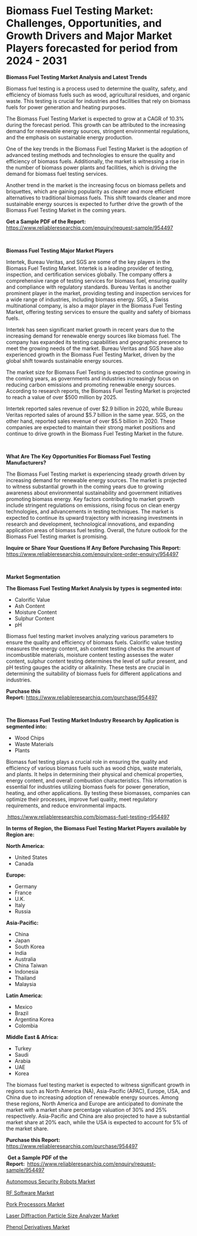<p><h1>Biomass Fuel Testing Market: Challenges, Opportunities, and Growth Drivers and Major Market Players forecasted for period from 2024 - 2031</h1></p><p><strong>Biomass Fuel Testing Market Analysis and Latest Trends</strong></p>
<p><p>Biomass fuel testing is a process used to determine the quality, safety, and efficiency of biomass fuels such as wood, agricultural residues, and organic waste. This testing is crucial for industries and facilities that rely on biomass fuels for power generation and heating purposes.</p><p>The Biomass Fuel Testing Market is expected to grow at a CAGR of 10.3% during the forecast period. This growth can be attributed to the increasing demand for renewable energy sources, stringent environmental regulations, and the emphasis on sustainable energy production.</p><p>One of the key trends in the Biomass Fuel Testing Market is the adoption of advanced testing methods and technologies to ensure the quality and efficiency of biomass fuels. Additionally, the market is witnessing a rise in the number of biomass power plants and facilities, which is driving the demand for biomass fuel testing services.</p><p>Another trend in the market is the increasing focus on biomass pellets and briquettes, which are gaining popularity as cleaner and more efficient alternatives to traditional biomass fuels. This shift towards cleaner and more sustainable energy sources is expected to further drive the growth of the Biomass Fuel Testing Market in the coming years.</p></p>
<p><strong>Get a Sample PDF of the Report:&nbsp;</strong> <a href="https://www.reliableresearchiq.com/enquiry/request-sample/954497">https://www.reliableresearchiq.com/enquiry/request-sample/954497</a></p>
<p>&nbsp;</p>
<p><strong>Biomass Fuel Testing Major Market Players</strong></p>
<p><p>Intertek, Bureau Veritas, and SGS are some of the key players in the Biomass Fuel Testing Market. Intertek is a leading provider of testing, inspection, and certification services globally. The company offers a comprehensive range of testing services for biomass fuel, ensuring quality and compliance with regulatory standards. Bureau Veritas is another prominent player in the market, providing testing and inspection services for a wide range of industries, including biomass energy. SGS, a Swiss multinational company, is also a major player in the Biomass Fuel Testing Market, offering testing services to ensure the quality and safety of biomass fuels.</p><p>Intertek has seen significant market growth in recent years due to the increasing demand for renewable energy sources like biomass fuel. The company has expanded its testing capabilities and geographic presence to meet the growing needs of the market. Bureau Veritas and SGS have also experienced growth in the Biomass Fuel Testing Market, driven by the global shift towards sustainable energy sources.</p><p>The market size for Biomass Fuel Testing is expected to continue growing in the coming years, as governments and industries increasingly focus on reducing carbon emissions and promoting renewable energy sources. According to research reports, the Biomass Fuel Testing Market is projected to reach a value of over $500 million by 2025.</p><p>Intertek reported sales revenue of over $2.9 billion in 2020, while Bureau Veritas reported sales of around $5.7 billion in the same year. SGS, on the other hand, reported sales revenue of over $5.5 billion in 2020. These companies are expected to maintain their strong market positions and continue to drive growth in the Biomass Fuel Testing Market in the future.</p></p>
<p>&nbsp;</p>
<p><strong>What Are The Key Opportunities For Biomass Fuel Testing Manufacturers?</strong></p>
<p><p>The Biomass Fuel Testing market is experiencing steady growth driven by increasing demand for renewable energy sources. The market is projected to witness substantial growth in the coming years due to growing awareness about environmental sustainability and government initiatives promoting biomass energy. Key factors contributing to market growth include stringent regulations on emissions, rising focus on clean energy technologies, and advancements in testing techniques. The market is expected to continue its upward trajectory with increasing investments in research and development, technological innovations, and expanding application areas of biomass fuel testing. Overall, the future outlook for the Biomass Fuel Testing market is promising.</p></p>
<p><strong>Inquire or Share Your Questions If Any Before Purchasing This Report:</strong> <a href="https://www.reliableresearchiq.com/enquiry/pre-order-enquiry/954497">https://www.reliableresearchiq.com/enquiry/pre-order-enquiry/954497</a></p>
<p>&nbsp;</p>
<p><strong>Market Segmentation</strong></p>
<p><strong>The Biomass Fuel Testing Market Analysis by types is segmented into:</strong></p>
<p><ul><li>Calorific Value</li><li>Ash Content</li><li>Moisture Content</li><li>Sulphur Content</li><li>pH</li></ul></p>
<p><p>Biomass fuel testing market involves analyzing various parameters to ensure the quality and efficiency of biomass fuels. Calorific value testing measures the energy content, ash content testing checks the amount of incombustible materials, moisture content testing assesses the water content, sulphur content testing determines the level of sulfur present, and pH testing gauges the acidity or alkalinity. These tests are crucial in determining the suitability of biomass fuels for different applications and industries.</p></p>
<p><strong>Purchase this Report:&nbsp;</strong><a href="https://www.reliableresearchiq.com/purchase/954497">https://www.reliableresearchiq.com/purchase/954497</a></p>
<p>&nbsp;</p>
<p><strong>The Biomass Fuel Testing Market Industry Research by Application is segmented into:</strong></p>
<p><ul><li>Wood Chips</li><li>Waste Materials</li><li>Plants</li></ul></p>
<p><p>Biomass fuel testing plays a crucial role in ensuring the quality and efficiency of various biomass fuels such as wood chips, waste materials, and plants. It helps in determining their physical and chemical properties, energy content, and overall combustion characteristics. This information is essential for industries utilizing biomass fuels for power generation, heating, and other applications. By testing these biomasses, companies can optimize their processes, improve fuel quality, meet regulatory requirements, and reduce environmental impacts.</p></p>
<p><a href="https://www.reliableresearchiq.com/biomass-fuel-testing-r954497">&nbsp;https://www.reliableresearchiq.com/biomass-fuel-testing-r954497</a></p>
<p><strong>In terms of Region, the Biomass Fuel Testing Market Players available by Region are:</strong></p>
<p>
    <p> <strong> North America: </strong>
        <ul>
            <li>United States</li>
            <li>Canada</li>
        </ul>
        </p> 
    <p> <strong> Europe: </strong>
        <ul>
            <li>Germany</li>
            <li>France</li>
            <li>U.K.</li>
            <li>Italy</li>
            <li>Russia</li>
        </ul>
        </p> 
    <p> <strong> Asia-Pacific: </strong>
        <ul>
            <li>China</li>
            <li>Japan</li>
            <li>South Korea</li>
            <li>India</li>
            <li>Australia</li>
            <li>China Taiwan</li>
            <li>Indonesia</li>
            <li>Thailand</li>
            <li>Malaysia</li>
        </ul>
        </p> 
    <p> <strong> Latin America: </strong>
        <ul>
            <li>Mexico</li>
            <li>Brazil</li>
            <li>Argentina Korea</li>
            <li>Colombia</li>
        </ul>
        </p> 
    <p> <strong> Middle East & Africa: </strong>
        <ul>
            <li>Turkey</li>
            <li>Saudi</li>
            <li>Arabia</li>
            <li>UAE</li>
            <li>Korea</li>
        </ul>
    </p>
    </p>
<p><p>The biomass fuel testing market is expected to witness significant growth in regions such as North America (NA), Asia-Pacific (APAC), Europe, USA, and China due to increasing adoption of renewable energy sources. Among these regions, North America and Europe are anticipated to dominate the market with a market share percentage valuation of 30% and 25% respectively. Asia-Pacific and China are also projected to have a substantial market share at 20% each, while the USA is expected to account for 5% of the market share.</p></p>
<p><strong>Purchase this Report: </strong><a href="https://www.reliableresearchiq.com/purchase/954497">https://www.reliableresearchiq.com/purchase/954497</a></p>
<p>&nbsp;<strong>Get a Sample PDF of the Report:&nbsp;&nbsp;</strong><a href="https://www.reliableresearchiq.com/enquiry/request-sample/954497">https://www.reliableresearchiq.com/enquiry/request-sample/954497</a></p>
<p><strong></strong></p>
<p><p><a href="https://medium.com/@torreysmith2023/emerging-trends-in-autonomous-security-robots-market-global-outlook-and-future-prospects-from-2024-2e161182e4c5">Autonomous Security Robots Market</a></p><p><a href="https://github.com/Raeloodard576457/Market-Research-Report-List-1/blob/main/rf-software-market.md">RF Software Market</a></p><p><a href="https://github.com/LiamKanenood/Market-Research-Report-List-1/blob/main/pork-processors-market.md">Pork Processors Market</a></p><p><a href="https://medium.com/@torreysmith2023/insights-into-the-laser-diffraction-particle-size-analyzer-market-size-which-is-expanding-with-a-6-7-9900b4320d2a">Laser Diffraction Particle Size Analyzer Market</a></p><p><a href="https://www.linkedin.com/pulse/phenol-derivatives-market-trends-focusing-insight-forecast-analysis-rbaef?trackingId=mS9bc8v7SOSPYmK0MCH4Ag%3D%3D">Phenol Derivatives Market</a></p></p>